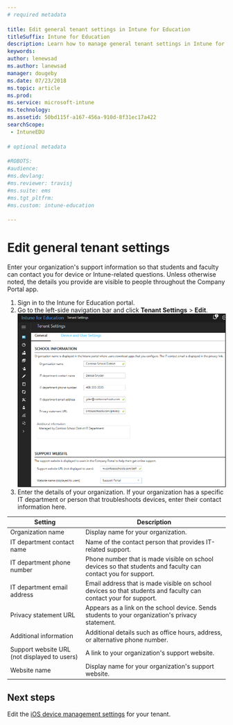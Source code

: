 ```yaml
---
# required metadata

title: Edit general tenant settings in Intune for Education
titleSuffix: Intune for Education
description: Learn how to manage general tenant settings in Intune for Education.
keywords:
author: lenewsad
ms.author: lanewsad
manager: dougeby
ms.date: 07/23/2018
ms.topic: article
ms.prod:
ms.service: microsoft-intune
ms.technology:
ms.assetid: 50bd115f-a167-456a-910d-8f31ec17a422
searchScope:
 - IntuneEDU

# optional metadata

#ROBOTS:
#audience:
#ms.devlang:
#ms.reviewer: travisj
#ms.suite: ems
#ms.tgt_pltfrm:
#ms.custom: intune-education

---
```


# Edit general tenant settings
Enter your organization's support information so that students and faculty can contact you for device or Intune-related questions. Unless otherwise noted, the details you provide are visible to people throughout the Company Portal app.

1. Sign in to the Intune for Education portal. 
2. Go to the left-side navigation bar and click **Tenant Settings** > **Edit**.![Screenshot of the "Tenant Settings" option in Intune for Education console showing school, support website, and other information. ](./media/tenant-001-settings-screen.png)
3. Enter the details of your organization. If your organization has a specific IT department or person that troubleshoots devices, enter their contact information here.

|Setting |Description  |
|---------|---------|
|Organization name     |  Display name for your organization.|
|IT department contact name    | Name of the contact person that provides IT-related support.        |         
|IT department phone number   | Phone number that is made visible on school devices so that students and faculty can contact you for support.        |        
|IT department email address     | Email address that is made visible on school devices so that students and faculty can contact your for support.        |        
|Privacy statement URL    |  Appears as a link on the school device. Sends students to your organization's privacy statement.       |        
|Additional information     | Additional details such as office hours, address, or alternative phone number.        |   
|Support website URL (not displayed to users)| A link to your organization's support website.        |       
|Website name | Display name for your organization's support website.        |  

## Next steps
Edit the [iOS device management settings](setup-ios-device-management.md) for your tenant.


